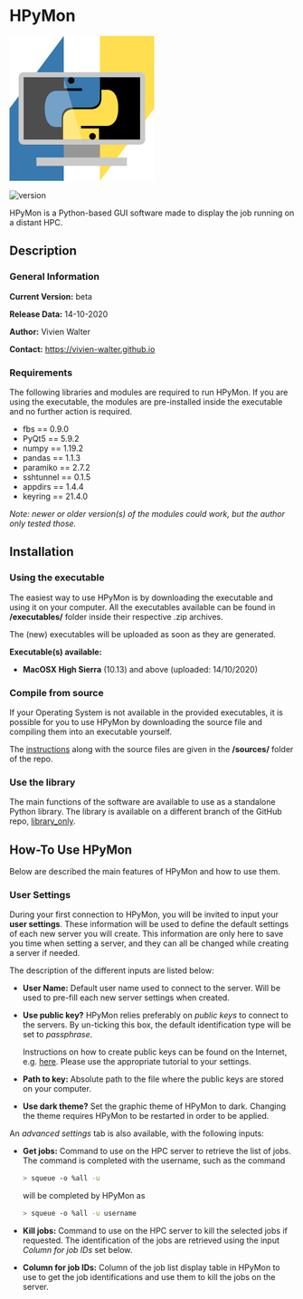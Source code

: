 # HPyMon

![HPyMon logo](https://github.com/vivien-walter/hpymon/blob/main/sources/main/icons/linux/256.png)

![version](https://img.shields.io/badge/version-beta-f39f37)

HPyMon is a Python-based GUI software made to display the job running on a distant HPC.

## Description

### General Information

**Current Version:** beta

**Release Data:** 14-10-2020

**Author:** Vivien Walter

**Contact:** https://vivien-walter.github.io

### Requirements

The following libraries and modules are required to run HPyMon. If you are using the executable,
the modules are pre-installed inside the executable and no further action is required.

* fbs == 0.9.0
* PyQt5 == 5.9.2
* numpy == 1.19.2
* pandas == 1.1.3
* paramiko == 2.7.2
* sshtunnel == 0.1.5
* appdirs == 1.4.4
* keyring == 21.4.0

*Note: newer or older version(s) of the modules could work, but the author only tested those.*

## Installation

### Using the executable

The easiest way to use HPyMon is by downloading the executable and using it on your computer.
All the executables available can be found in **/executables/** folder inside their respective .zip archives.

The (new) executables will be uploaded as soon as they are generated.

**Executable(s) available:**

* **MacOSX High Sierra** (10.13) and above (uploaded: 14/10/2020)

### Compile from source

If your Operating System is not available in the provided executables, it is possible for you
to use HPyMon by downloading the source file and compiling them into an executable yourself.

The [instructions](https://github.com/vivien-walter/hpymon/blob/main/sources/README.md) along with the source files are given in the **/sources/** folder of the repo.

### Use the library

The main functions of the software are available to use as a standalone Python library. The library is available on a different branch of the GitHub repo, [library_only](https://github.com/vivien-walter/hpymon/tree/library_only).

## How-To Use HPyMon

Below are described the main features of HPyMon and how to use them.

### User Settings

During your first connection to HPyMon, you will be invited to input your **user settings**. These information will be used to define the default settings of each new server you will create.
This information are only here to save you time when setting a server, and they can all be changed while creating a server if needed.

The description of the different inputs are listed below:

* **User Name:** Default user name used to connect to the server. Will be used to pre-fill each new server settings when created.

* **Use public key?** HPyMon relies preferably on *public keys* to connect to the servers. By un-ticking this box, the default identification type will be set to *passphrase*.

    Instructions on how to create public keys can be found on the Internet, e.g. [here](https://www.ssh.com/ssh/keygen/). Please use the appropriate tutorial to your settings.

* **Path to key:** Absolute path to the file where the public keys are stored on your computer.

* **Use dark theme?** Set the graphic theme of HPyMon to dark. Changing the theme requires HPyMon to be restarted in order to be applied.

An *advanced settings* tab is also available, with the following inputs:

* **Get jobs:** Command to use on the HPC server to retrieve the list of jobs. The command is completed with the username, such as the command

    ```bash
    > squeue -o %all -u
    ```

    will be completed by HPyMon as

    ```bash
    > squeue -o %all -u username
    ```

* **Kill jobs:** Command to use on the HPC server to kill the selected jobs if requested. The identification of the jobs are retrieved using the input *Column for job IDs* set below.

* **Column for job IDs:** Column of the job list display table in HPyMon to use to get the job identifications and use them to kill the jobs on the server.
